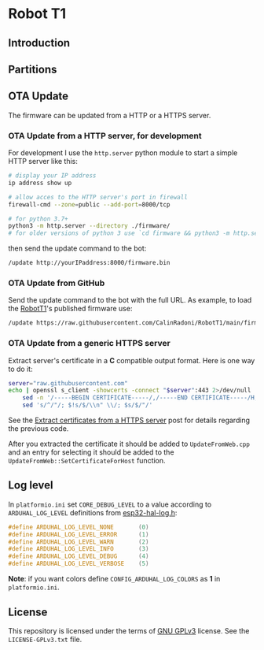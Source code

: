 # Robot T1

## Introduction

## Partitions

## OTA Update

The firmware can be updated from a HTTP or a HTTPS server.

### OTA Update from a HTTP server, for development

For development I use the `http.server` python module to start a simple HTTP server like this:

```sh
# display your IP address
ip address show up

# allow acces to the HTTP server's port in firewall
firewall-cmd --zone=public --add-port=8000/tcp

# for python 3.7+
python3 -m http.server --directory ./firmware/
# for older versions of python 3 use `cd firmware && python3 -m http.server`
```

then send the update command to the bot:

```txt
/update http://yourIPaddress:8000/firmware.bin
```

### OTA Update from GitHub

Send the update command to the bot with the full URL. As example, to load the [RobotT1](https://github.com/CalinRadoni/RobotT1)'s published firmware use:

```txt
/update https://raw.githubusercontent.com/CalinRadoni/RobotT1/main/firmware/firmware.bin
```

### OTA Update from a generic HTTPS server

Extract server's certificate in a **C** compatible output format. Here is one way to do it:

```sh
server="raw.githubusercontent.com"
echo | openssl s_client -showcerts -connect "$server":443 2>/dev/null | \
    sed -n '/-----BEGIN CERTIFICATE-----/,/-----END CERTIFICATE-----/H; /-----BEGIN CERTIFICATE-----/h; ${g;p};' | \
    sed 's/^/"/; $!s/$/\\n" \\/; $s/$/"/'
```

See the [Extract certificates from a HTTPS server](https://calinradoni.github.io/pages/220618-extract-server-certificates.html) post for details regarding the previous code.

After you extracted the certificate it should be added to `UpdateFromWeb.cpp` and an entry for selecting it should be added to
the `UpdateFromWeb::SetCertificateForHost` function.

## Log level

In `platformio.ini` set `CORE_DEBUG_LEVEL` to a value according to `ARDUHAL_LOG_LEVEL` definitions from [esp32-hal-log.h](https://github.com/espressif/arduino-esp32/blob/master/cores/esp32/esp32-hal-log.h):

```c
#define ARDUHAL_LOG_LEVEL_NONE       (0)
#define ARDUHAL_LOG_LEVEL_ERROR      (1)
#define ARDUHAL_LOG_LEVEL_WARN       (2)
#define ARDUHAL_LOG_LEVEL_INFO       (3)
#define ARDUHAL_LOG_LEVEL_DEBUG      (4)
#define ARDUHAL_LOG_LEVEL_VERBOSE    (5)
```

**Note**: if you want colors define `CONFIG_ARDUHAL_LOG_COLORS` as **1** in `platformio.ini`.

## License

This repository is licensed under the terms of [GNU GPLv3](http://www.gnu.org/licenses/gpl-3.0.html) license. See the `LICENSE-GPLv3.txt` file.
